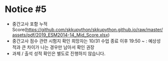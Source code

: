 # Notice #5
* 중간고사 포함 누적 Score(https://github.com/skkupython/skkupython.github.io/raw/master/assets/pdf/2019_ESM2014-14_Mid_Score.xlsx)
* 중간고사 점수 관련 시험지 확인 희망자는 10/31 수업 종료 이후 19:50 ~ : 예상성적과 큰 차이가 나는 경우만 남아서 확인 권장
* 과제 / 출석 성적 확인은 별도로 진행하지 않습니다.
    